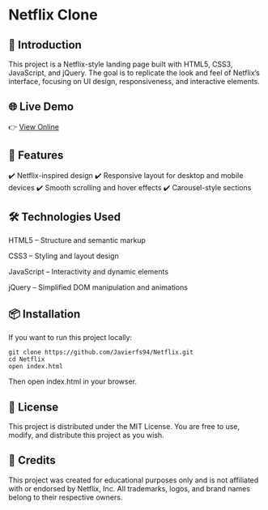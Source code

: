 # Netflix Clone

## 📖 Introduction

This project is a Netflix-style landing page built with HTML5, CSS3, JavaScript, and jQuery.
The goal is to replicate the look and feel of Netflix’s interface, focusing on UI design, responsiveness, and interactive elements.

## 🌐 Live Demo

👉 [View Online](https://javierfs94.github.io/Netflix/)


## 🎯 Features

✔️ Netflix-inspired design
✔️ Responsive layout for desktop and mobile devices
✔️ Smooth scrolling and hover effects
✔️ Carousel-style sections

## 🛠️ Technologies Used

HTML5 – Structure and semantic markup

CSS3 – Styling and layout design

JavaScript – Interactivity and dynamic elements

jQuery – Simplified DOM manipulation and animations


## 📦 Installation

If you want to run this project locally:

```
git clone https://github.com/Javierfs94/Netflix.git
cd Netflix
open index.html
```
Then open index.html in your browser.

## 📄 License

This project is distributed under the MIT License. You are free to use, modify, and distribute this project as you wish.

## 🙌 Credits

This project was created for educational purposes only and is not affiliated with or endorsed by Netflix, Inc. All trademarks, logos, and brand names belong to their respective owners.
